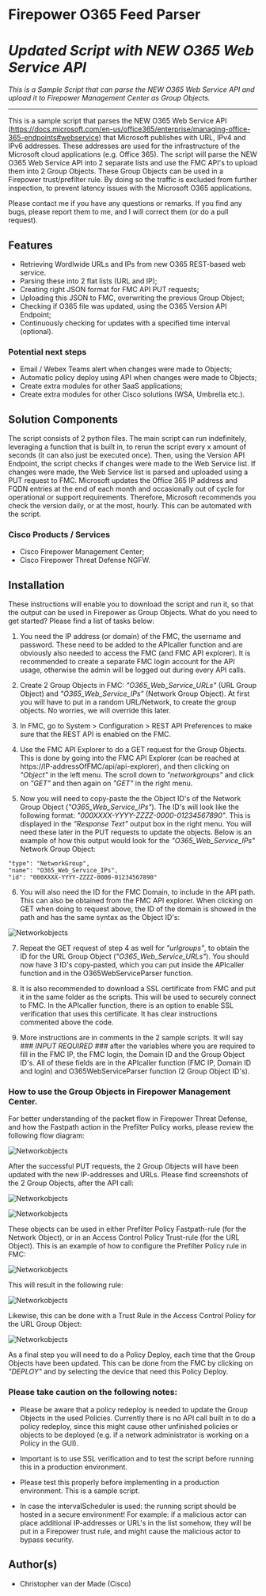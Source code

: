 # Firepower O365 Feed Parser 
# ***Updated Script with NEW O365 Web Service API***

_This is a Sample Script that can parse the NEW O365 Web Service API and upload it to Firepower Management Center as Group Objects._

---

This is a sample script that parses the NEW O365 Web Service API (https://docs.microsoft.com/en-us/office365/enterprise/managing-office-365-endpoints#webservice) that Microsoft publishes with URL, IPv4 and IPv6 addresses. These addresses are used for the infrastructure of the Microsoft cloud applications (e.g. Office 365). The script will parse the NEW O365 Web Service API into 2 separate lists and use the FMC API's to upload them into 2 Group Objects. These Group Objects can be used in a Firepower trust/prefilter rule. By doing so the traffic is excluded from further inspection, to prevent latency issues with the Microsoft O365 applications. 

Please contact me if you have any questions or remarks. If you find any bugs, please report them to me, and I will correct them (or do a pull request).

## Features

* Retrieving Wordlwide URLs and IPs from new O365 REST-based web service. 
* Parsing these into 2 flat lists (URL and IP);
* Creating right JSON format for FMC API PUT requests;
* Uploading this JSON to FMC, overwriting the previous Group Object;
* Checking if O365 file was updated, using the O365 Version API Endpoint;
* Continuously checking for updates with a specified time interval (optional).

### Potential next steps

* Email / Webex Teams alert when changes were made to Objects;
* Automatic policy deploy using API when changes were made to Objects;
* Create extra modules for other SaaS applications;
* Create extra modules for other Cisco solutions (WSA, Umbrella etc.).


## Solution Components

The script consists of 2 python files. The main script can run indefinitely, leveraging a function that is built in, to rerun the script every x amount of seconds (it can also just be executed once). Then, using the Version API Endpoint, the script checks if changes were made to the Web Service list. If changes were made, the Web Service list is parsed and uploaded using a PUT request to FMC. Microsoft updates the Office 365 IP address and FQDN entries at the end of each month and occasionally out of cycle for operational or support requirements. Therefore, Microsoft recommends you check the version daily, or at the most, hourly. This can be automated with the script.

### Cisco Products / Services

* Cisco Firepower Management Center;
* Cisco Firepower Threat Defense NGFW.


## Installation

These instructions will enable you to download the script and run it, so that the output can be used in Firepower as Group Objects. What do you need to get started? Please find a list of tasks below:

1. You need the IP address (or domain) of the FMC, the username and password. These need to be added to the APIcaller function and are obviously also needed to access the FMC (and FMC API explorer). It is recommended to create a separate FMC login account for the API usage, otherwise the admin will be logged out during every API calls. 

2. Create 2 Group Objects in FMC: *"O365_Web_Service_URLs"* (URL Group Object) and *"O365_Web_Service_IPs"* (Network Group Object). At first you will have to put in a random URL/Network, to create the group objects. No worries, we will override this later.

3. In FMC, go to System > Configuration > REST API Preferences to make sure that the REST API is enabled on the FMC.

4. Use the FMC API Explorer to do a GET request for the Group Objects. This is done by going into the FMC API Explorer (can be reached at https://IP-addressOfFMC/api/api-explorer), and then clicking on *"Object"* in the left menu. The scroll down to *"networkgroups"* and click on *"GET"* and then again on *"GET"* in the right menu. 

5. Now you will need to copy-paste the the Object ID's of the Network Group Object (*"O365_Web_Service_IPs"*). The ID's will look like the following format: *"000XXXX-YYYY-ZZZZ-0000-01234567890"*. This is displayed in the *"Response Text"* output box in the right menu. You will need these later in the PUT requests to update the objects. Below is an example of how this output would look for the *"O365_Web_Service_IPs"* Network Group Object:

```
"type": "NetworkGroup",
"name": "O365_Web_Service_IPs",
"id": "000XXXX-YYYY-ZZZZ-0000-01234567890"
```

6. You will also need the ID for the FMC Domain, to include in the API path. This can also be obtained from the FMC API explorer. When clicking on GET when doing to request above, the ID of the domain is showed in the path and has the same syntax as the Object ID's: 

![Networkobjects](https://github.com/chrivand/Firepower_O365_Feed_Parser/blob/master/screenshots_FMC_O365/screenshotAPIexplorer.png)

7. Repeat the GET request of step 4 as well for *"urlgroups"*, to obtain the ID for the URL Group Object (*"O365_Web_Service_URLs"*). You should now have 3 ID's copy-pasted, which you can put inside the APIcaller function and in the O365WebServiceParser function.

8. It is also recommended to download a SSL certificate from FMC and put it in the same folder as the scripts. This will be used to securely connect to FMC. In the APIcaller function, there is an option to enable SSL verification that uses this certificate. It has clear instructions commented above the code.

9. More instructions are in comments in the 2 sample scripts. It will say *### INPUT REQUIRED ###* after the variables where you are required to fill in the FMC IP, the FMC login, the Domain ID and the Group Object ID's. All of these fields are in the APIcaller function (FMC IP, Domain ID and login) and O365WebServiceParser function (2 Group Object ID's).


### How to use the Group Objects in Firepower Management Center.

For better understanding of the packet flow in Firepower Threat Defense, and how the Fastpath action in the Prefilter Policy works, please review the following flow diagram:

![Networkobjects](https://github.com/chrivand/Firepower_O365_Feed_Parser/blob/master/screenshots_FMC_O365/packetflowftd.png)

After the successful PUT requests, the 2 Group Objects will have been updated with the new IP-addresses and URLs. Please find screenshots of the 2 Group Objects, after the API call:

![Networkobjects](https://github.com/chrivand/Firepower_O365_Feed_Parser/blob/master/screenshots_FMC_O365/screenshot_urlobject_new.png)

![Networkobjects](https://github.com/chrivand/Firepower_O365_Feed_Parser/blob/master/screenshots_FMC_O365/screenshot_networkobject_new.png)

These objects can be used in either Prefilter Policy Fastpath-rule (for the Network Object), or in an Access Control Policy Trust-rule (for the URL Object). This is an example of how to configure the Prefilter Policy rule in FMC:

![Networkobjects](https://github.com/chrivand/Firepower_O365_Feed_Parser/blob/master/screenshots_FMC_O365/addprefilterrule.png)

This will result in the following rule:

![Networkobjects](https://github.com/chrivand/Firepower_O365_Feed_Parser/blob/master/screenshots_FMC_O365/fastpathrule.png)

Likewise, this can be done with a Trust Rule in the Access Control Policy for the URL Group Object:

![Networkobjects](https://github.com/chrivand/Firepower_O365_Feed_Parser/blob/master/screenshots_FMC_O365/trustrule.png)

As a final step you will need to do a Policy Deploy, each time that the Group Objects have been updated. This can be done from the FMC by clicking on *"DEPLOY"* and by selecting the device that need this Policy Deploy.

### Please take caution on the following notes:

* Please be aware that a policy redeploy is needed to update the Group Objects in the used Policies. Currently there is no API call built in to do a policy redeploy, since this might cause other unfinished policies or objects to be deployed (e.g. if a network administrator is working on a Policy in the GUI).

* Important is to use SSL verification and to test the script before running this in a production environment.

* Please test this properly before implementing in a production environment. This is a sample script.

* In case the intervalScheduler is used: the running script should be hosted in a secure environment! For example: if a malicious actor can place additional IP-addresses or URL's in the list somehow, they will be put in a Firepower trust rule, and might cause the malicious actor to bypass security.


## Author(s)

* Christopher van der Made (Cisco)

